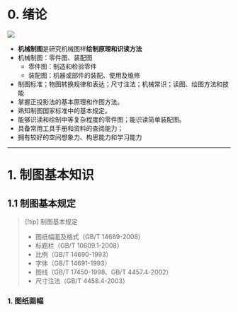 # 0. 绪论 
![](https://office-imm-tmp-cn-beijing.oss-cn-beijing.aliyuncs.com/shapes%2Fff4d8df61e97d13a5f4f9f42eefbba40f5b08197%2Fdc452d98acccbffddf990c5f0825847ed846754f?Expires=1742169599&OSSAccessKeyId=LTAI4FscTKTKuVw4DGJZtm3S&Signature=h93bu%2B3%2F%2Fzd2vHrpbT2XDOl%2B9fM%3D)
- **机械制图**是研究机械图样**绘制原理和识读方法**
- 机械制图：零件图、装配图 
	- 零件图：制造和检验零件
	- 装配图：机器或部件的装配、使用及维修
- 制图标准；物图转换规律和表达；尺寸注法；机械常识；读图、绘图方法和技能
- 掌握正投影法的基本原理和作图方法。
- 熟知制图国家标准中的基本规定。
- 能够识读和绘制中等复杂程度的零件图；能识读简单装配图。 
- 具备常用工具手册和资料的查阅能力；
- 拥有较好的空间想象力、构思能力和学习能力
---
# 1. 制图基本知识 
## 1.1 制图基本规定 
>[!tip] 制图基本规定 
> - 图纸幅面及格式（GB/T 14689-2008） 
> - 标题栏（GB/T 10609.1-2008） 
> - 比例（GB/T 14690-1993）
> - 字体（GB/T 14691-1993） 
> - 图线（GB/T 17450-1998、GB/T 4457.4-2002） 
> - 尺寸注法（GB/T 4458.4-2003）
### 1. 图纸画幅 
